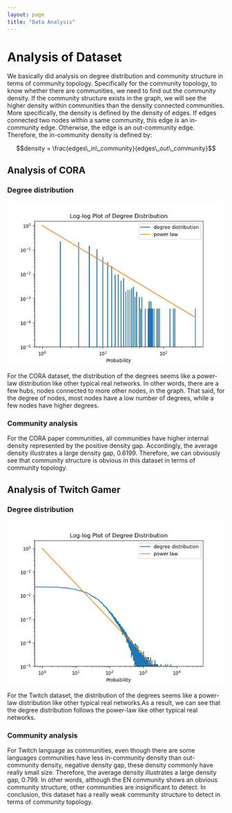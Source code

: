 ```yaml
---
layout: page
title: "Data Analysis"
---
```


# Analysis of Dataset

We basically did analysis on degree distribution and community structure in terms of community topology. Specifically for the community topology, to know whether there are communities, we need to find out the community density. If the community structure exists in the graph, we will see the higher density within communities than the density connected communities. More specifically, the density is defined by the density of edges. If edges connected two nodes within a same community, this edge is an in-community edge. Otherwise, the edge is an out-community edge. Therefore, the in-community density is defined by:

$$density = \frac{edges\_in\_community}{edges\_out\_community}$$

## Analysis of CORA
### Degree distribution

![CORA_degree](/figures/cora_log_degree_distribution.jpg)

For the CORA dataset, the distribution of the degrees seems like a power-law distribution like other typical real networks. In other words, there are a few hubs, nodes connected to more other nodes, in the graph. That said, for the degree of nodes, most nodes have a low number of degrees, while a few nodes have higher degrees.

### Community analysis

For the CORA paper communities, all communities have higher internal density represented by the positive density gap. Accordingly, the average density illustrates a large density gap, 0.6199. Therefore, we can obviously see that community structure is obvious in this dataset in terms of community topology.

## Analysis of Twitch Gamer
### Degree distribution

![CORA_degree](/figures/twitch_log_degree_distribution.jpg)

For the Twitch dataset, the distribution of the degrees seems like a power-law distribution like other typical real networks.As a result, we can see that the degree distribution follows the power-law like other typical real networks.

### Community analysis

For Twitch language as communities, even though there are some languages communities have less in-community density than out-community density, negative density gap, these density commonly have really small size. Therefore, the average density illustrates a large density gap, 0.799. In other words, although the EN community shows an obvious community structure, other communities are insignificant to detect. In conclusion, this dataset has a really weak community structure to detect in terms of community topology.
